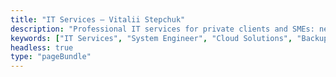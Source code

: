 ```yaml
---
title: "IT Services – Vitalii Stepchuk"
description: "Professional IT services for private clients and SMEs: networking, virtualization, backups, VoIP, cloud and security."
keywords: ["IT Services", "System Engineer", "Cloud Solutions", "Backup", "Proxmox", "VEEAM", "SME Support", "Linux", "Windows"]
headless: true
type: "pageBundle"
---
```

